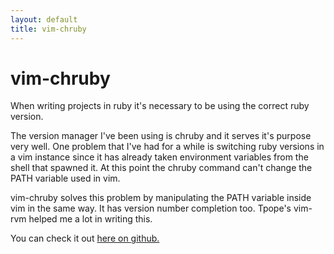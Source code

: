 ```yaml
---
layout: default
title: vim-chruby
---
```


# vim-chruby

When writing projects in ruby it's necessary to be using the correct ruby version.

The version manager I've been using is chruby and it serves it's purpose very well. One problem that I've had for a while is switching ruby versions in a vim instance since it has already taken environment variables from the shell that spawned it. At this point the chruby command can't change the PATH variable used in vim.

vim-chruby solves this problem by manipulating the PATH variable inside vim in the same way. It has version number completion too. Tpope's vim-rvm helped me a lot in writing this.

You can check it out [here on github.](https://www.github.com/michaelbruce/vim-chruby)
